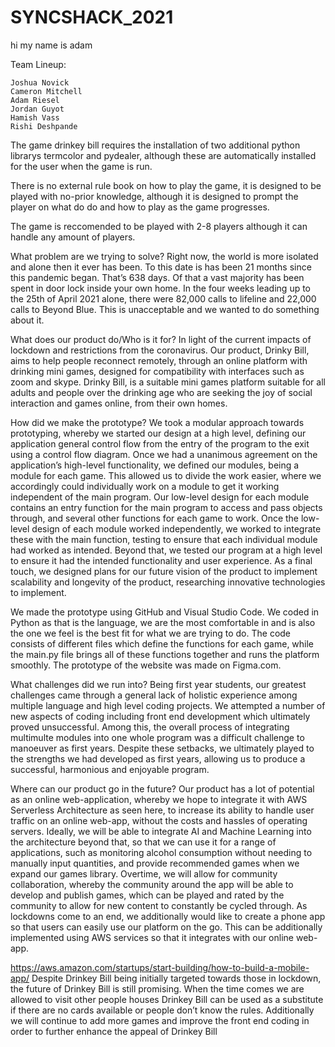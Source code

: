 # SYNCSHACK_2021

hi my name is adam

Team Lineup:

    Joshua Novick
    Cameron Mitchell
    Adam Riesel
    Jordan Guyot
    Hamish Vass
    Rishi Deshpande


The game drinkey bill requires the installation of two additional python librarys termcolor and pydealer, although these are automatically installed for the user when the game is run.

There is no external rule book on how to play the game, it is designed to be played with no-prior knowledge, although it is designed to prompt the player on what do do and how to play as the game progresses.

The game is reccomended to be played with 2-8 players although it can handle any amount of players.



What problem are we trying to solve?
Right now, the world is more isolated and alone then it ever has been. To this date is has been 21 months since this pandemic began. That’s 638 days. Of that a vast majority has been spent in door lock inside your own home. In the four weeks leading up to the 25th of April 2021 alone, there were 82,000 calls to lifeline and 22,000 calls to Beyond Blue. This is unacceptable and we wanted to do something about it.

What does our product do/Who is it for?
In light of the current impacts of lockdown and restrictions from the coronavirus. Our product, Drinky Bill, aims to help people reconnect remotely, through an online platform with drinking mini games, designed for compatibility with interfaces such as zoom and skype. Drinky Bill, is a suitable mini games platform suitable for all adults and people over the drinking age who are seeking the joy of social interaction and games online, from their own homes.

How did we make the prototype?
We took a modular approach towards prototyping, whereby we started our design at a high level, defining our application general control flow from the entry of the program to the exit using a control flow diagram. Once we had a unanimous agreement on the application’s high-level functionality, we defined our modules, being a module for each game. This allowed us to divide the work easier, where we accordingly could individually work on a module to get it working independent of the main program. Our low-level design for each module contains an entry function for the main program to access and pass objects through, and several other functions for each game to work. Once the low-level design of each module worked independently, we worked to integrate these with the main function, testing to ensure that each individual module had worked as intended. Beyond that, we tested our program at a high level to ensure it had the intended functionality and user experience. As a final touch, we designed plans for our future vision of the product to implement scalability and longevity of the product, researching innovative technologies to implement.

We made the prototype using GitHub and Visual Studio Code. We coded in Python as that is the language, we are the most comfortable in and is also the one we feel is the best fit for what we are trying to do. The code consists of different files which define the functions for each game, while the main.py file brings all of these functions together and runs the platform smoothly. The prototype of the website was made on Figma.com.
 
What challenges did we run into?
Being first year students, our greatest challenges came through a general lack of holistic experience among multiple language and high level coding projects. We attempted a number of new aspects of coding including front end development which ultimately proved unsuccessful. Among this, the overall process of integrating multimulte modules into one whole program was a difficult challenge to manoeuver as first years. Despite these setbacks, we ultimately played to the strengths we had developed as first years, allowing us to produce a successful, harmonious and enjoyable program.
 
Where can our product go in the future?
Our product has a lot of potential as an online web-application, whereby we hope to integrate it with AWS Serverless Architecture as seen here, to increase its ability to handle user traffic on an online web-app, without the costs and hassles of operating servers. 
Ideally, we will be able to integrate AI and Machine Learning into the architecture beyond that, so that we can use it for a range of applications, such as monitoring alcohol consumption without needing to manually input quantities, and provide recommended games when we expand our games library.
Overtime, we will allow for community collaboration, whereby the community around the app will be able to develop and publish games, which can be played and rated by the community to allow for new content to constantly be cycled through.
As lockdowns come to an end, we additionally would like to create a phone app so that users can easily use our platform on the go. This can be additionally implemented using AWS services so that it integrates with our online web-app.

https://aws.amazon.com/startups/start-building/how-to-build-a-mobile-app/ 
Despite Drinkey Bill being initially targeted towards those in lockdown, the future of Drinkey Bill is still promising. When the time comes we are allowed to visit other people houses Drinkey Bill can be used as a substitute if there are no cards available or people don’t know the rules. Additionally we will continue to add more games and improve the front end coding in order to further enhance the appeal of Drinkey Bill
